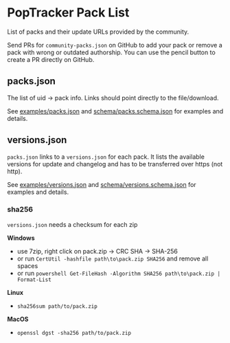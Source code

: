 # PopTracker Pack List

List of packs and their update URLs provided by the community.

Send PRs for `community-packs.json` on GitHub to add your pack or remove a pack with wrong or outdated authorship.
You can use the pencil button to create a PR directly on GitHub.

## packs.json

The list of uid -> pack info. Links should point directly to the file/download.

See [examples/packs.json](examples/packs.json)
and [schema/packs.schema.json](schema/packs.schema.json) for examples and details.

## versions.json

`packs.json` links to a `versions.json` for each pack.
It lists the available versions for update and changelog and has to be transferred over https (not http).

See [examples/versions.json](examples/versions.json)
and [schema/versions.schema.json](schema/versions.schema.json) for examples and details.

### sha256

`versions.json` needs a checksum for each zip

**Windows**
* use 7zip, right click on pack.zip -> CRC SHA -> SHA-256
* or run `CertUtil -hashfile path\to\pack.zip SHA256` and remove all spaces
* or run `powershell Get-FileHash -Algorithm SHA256 path\to\pack.zip | Format-List`

**Linux**
* `sha256sum path/to/pack.zip`

**MacOS**
* `openssl dgst -sha256 path/to/pack.zip`

